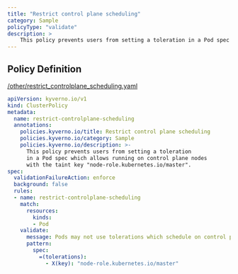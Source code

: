 ```yaml
---
title: "Restrict control plane scheduling"
category: Sample
policyType: "validate"
description: >
    This policy prevents users from setting a toleration in a Pod spec which allows running on control plane nodes with the taint key "node-role.kubernetes.io/master".   
---
```


## Policy Definition
<a href="https://github.com/kyverno/policies/raw/main//other/restrict_controlplane_scheduling.yaml" target="-blank">/other/restrict_controlplane_scheduling.yaml</a>

```yaml
apiVersion: kyverno.io/v1
kind: ClusterPolicy
metadata:
  name: restrict-controlplane-scheduling
  annotations:
    policies.kyverno.io/title: Restrict control plane scheduling
    policies.kyverno.io/category: Sample
    policies.kyverno.io/description: >-
      This policy prevents users from setting a toleration
      in a Pod spec which allows running on control plane nodes
      with the taint key "node-role.kubernetes.io/master".   
spec:
  validationFailureAction: enforce
  background: false
  rules:
  - name: restrict-controlplane-scheduling
    match:
      resources:
        kinds:
        - Pod
    validate:
      message: Pods may not use tolerations which schedule on control plane nodes.
      pattern:
        spec:
          =(tolerations):
            - X(key): "node-role.kubernetes.io/master"
```
